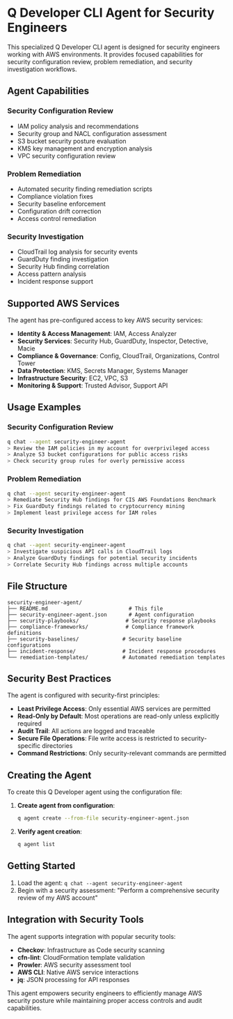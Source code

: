 # Q Developer CLI Agent for Security Engineers

This specialized Q Developer CLI agent is designed for security engineers working with AWS environments. It provides focused capabilities for security configuration review, problem remediation, and security investigation workflows.

## Agent Capabilities

### Security Configuration Review
- IAM policy analysis and recommendations
- Security group and NACL configuration assessment
- S3 bucket security posture evaluation
- KMS key management and encryption analysis
- VPC security configuration review

### Problem Remediation
- Automated security finding remediation scripts
- Compliance violation fixes
- Security baseline enforcement
- Configuration drift correction
- Access control remediation

### Security Investigation
- CloudTrail log analysis for security events
- GuardDuty finding investigation
- Security Hub finding correlation
- Access pattern analysis
- Incident response support

## Supported AWS Services

The agent has pre-configured access to key AWS security services:

- **Identity & Access Management**: IAM, Access Analyzer
- **Security Services**: Security Hub, GuardDuty, Inspector, Detective, Macie
- **Compliance & Governance**: Config, CloudTrail, Organizations, Control Tower
- **Data Protection**: KMS, Secrets Manager, Systems Manager
- **Infrastructure Security**: EC2, VPC, S3
- **Monitoring & Support**: Trusted Advisor, Support API

## Usage Examples

### Security Configuration Review
```bash
q chat --agent security-engineer-agent
> Review the IAM policies in my account for overprivileged access
> Analyze S3 bucket configurations for public access risks
> Check security group rules for overly permissive access
```

### Problem Remediation
```bash
q chat --agent security-engineer-agent
> Remediate Security Hub findings for CIS AWS Foundations Benchmark
> Fix GuardDuty findings related to cryptocurrency mining
> Implement least privilege access for IAM roles
```

### Security Investigation
```bash
q chat --agent security-engineer-agent
> Investigate suspicious API calls in CloudTrail logs
> Analyze GuardDuty findings for potential security incidents
> Correlate Security Hub findings across multiple accounts
```

## File Structure

```
security-engineer-agent/
├── README.md                          # This file
├── security-engineer-agent.json       # Agent configuration
├── security-playbooks/               # Security response playbooks
├── compliance-frameworks/            # Compliance framework definitions
├── security-baselines/              # Security baseline configurations
├── incident-response/               # Incident response procedures
└── remediation-templates/           # Automated remediation templates
```

## Security Best Practices

The agent is configured with security-first principles:

- **Least Privilege Access**: Only essential AWS services are permitted
- **Read-Only by Default**: Most operations are read-only unless explicitly required
- **Audit Trail**: All actions are logged and traceable
- **Secure File Operations**: File write access is restricted to security-specific directories
- **Command Restrictions**: Only security-relevant commands are permitted

## Creating the Agent

To create this Q Developer agent using the configuration file:

1. **Create agent from configuration**:
   ```bash
   q agent create --from-file security-engineer-agent.json
   ```

2. **Verify agent creation**:
   ```bash
   q agent list
   ```

## Getting Started

1. Load the agent: `q chat --agent security-engineer-agent`
2. Begin with a security assessment: "Perform a comprehensive security review of my AWS account"

## Integration with Security Tools

The agent supports integration with popular security tools:

- **Checkov**: Infrastructure as Code security scanning
- **cfn-lint**: CloudFormation template validation
- **Prowler**: AWS security assessment tool
- **AWS CLI**: Native AWS service interactions
- **jq**: JSON processing for API responses

This agent empowers security engineers to efficiently manage AWS security posture while maintaining proper access controls and audit capabilities.
